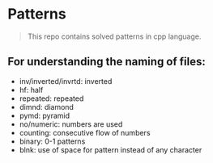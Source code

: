 # Patterns
> This repo contains solved patterns in cpp language.
## For understanding the naming of files:
* inv/inverted/invrtd: inverted
* hf: half
* repeated: repeated
* dimnd: diamond
* pymd: pyramid
* no/numeric: numbers are used
* counting: consecutive flow of numbers
* binary: 0-1 patterns
* blnk: use of space for pattern instead of any character 
